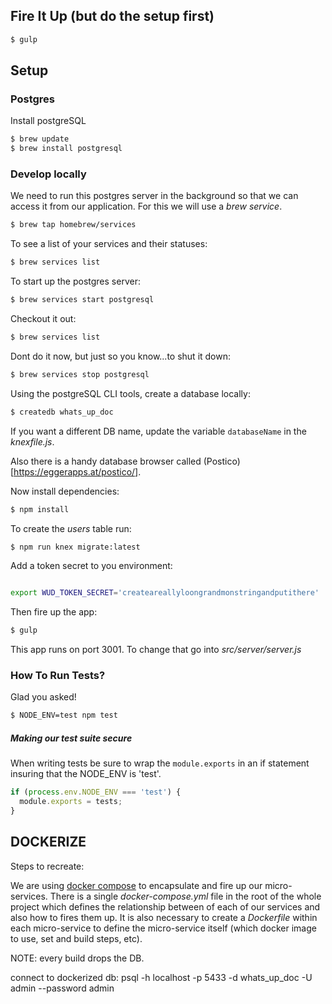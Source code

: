 ## Fire It Up (but do the setup first)

```sh
$ gulp
```

## Setup


### Postgres

Install postgreSQL

```sh
$ brew update
$ brew install postgresql
```

### Develop locally

We need to run this postgres server in the background so that we can access it from our application. For this we will use a *brew service*.

```sh
$ brew tap homebrew/services
```

To see a list of your services and their statuses:

```sh
$ brew services list
```

To start up the postgres server:

```sh
$ brew services start postgresql
```

Checkout it out:

```sh
$ brew services list
```

Dont do it now, but just so you know...to shut it down:

```sh
$ brew services stop postgresql
```

Using the postgreSQL CLI tools, create a database locally:

```sh
$ createdb whats_up_doc
```

If you want a different DB name, update the variable `databaseName` in the *knexfile.js*.

Also there is a handy database browser called (Postico)[https://eggerapps.at/postico/].

Now install dependencies:

```sh
$ npm install
```

To create the *users* table run:

```sh
$ npm run knex migrate:latest
```

Add a token secret to you environment:

```sh

export WUD_TOKEN_SECRET='createareallyloongrandmonstringandputithere'
```

Then fire up the app:

```sh
$ gulp
```

This app runs on port 3001. To change that go into _src/server/server.js_

### How To Run Tests?

Glad you asked!

```sh
$ NODE_ENV=test npm test
```
##### Making our test suite secure

When writing tests be sure to wrap the `module.exports` in an if statement insuring that the NODE_ENV is 'test'.

```javascript
if (process.env.NODE_ENV === 'test') {
  module.exports = tests;
}
```



## DOCKERIZE

Steps to recreate:

We are using [docker compose](https://docs.docker.com/compose/) to encapsulate and fire up our micro-services. There is a single _docker-compose.yml_ file in the root of the whole project which defines the relationship between of each of our services and also how to fires them up. It is also necessary to create a _Dockerfile_ within each micro-service to define the micro-service itself (which docker image to use, set and build steps, etc).

NOTE: every build drops the DB.




connect to dockerized db: psql -h localhost -p 5433 -d whats_up_doc -U admin --password admin
